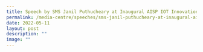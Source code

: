 ```yaml
---
title: Speech by SMS Janil Puthucheary at Inaugural AISP IOT Innovation Day 2022
permalink: /media-centre/speeches/sms-janil-puthucheary-at-inaugural-aisp-iot-day-2022/
date: 2022-05-11
layout: post
description: ""
image: ""
---
```

